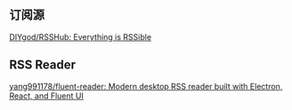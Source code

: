 ## 订阅源

[DIYgod/RSSHub: Everything is RSSible](https://github.com/DIYgod/RSSHub)

## RSS Reader

[yang991178/fluent-reader: Modern desktop RSS reader built with Electron, React, and Fluent UI](https://github.com/yang991178/fluent-reader)

